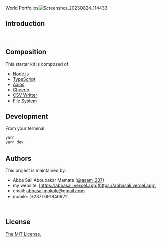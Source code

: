 World Portfolios![Screenshot_20230824_114433](https://github.com/Asam237/world-portfolios-scrapper/assets/34966088/9b55cda5-4d90-4e1b-8fb2-62fe63a50c8c)

## Introduction

<br/>

## Composition

This starter kit is composed of:

- [Node.js](https://nodejs.org/en)
  <br/>
- [TypeScript](https://www.typescriptlang.org/)
  <br/>
- [Axios](https://axios-http.com/docs/intro)
  <br/>
- [Cheerio](https://cheerio.js.org/)
  <br/>
- [CSV Writter](https://www.npmjs.com/package/csv-writer)
  <br/>
- [File System](https://nodejs.org/api/fs.html)
  <br/>

## Development

From your terminal:

```sh
yarn
yarn dev
```

## Authors

This project is maintained by:

- Abba Sali Aboubakar Mamate ([@asam_237](https://twitter.com/asam_237))
- my website: [https://abbasali.vercel.app](https://abbasali.vercel.app)
- email: abbasalimokolo@gmail.com
- mobile: (+237) 691846922

<br/>

## License

[The MIT License.](https://opensource.org/licenses/MIT)
